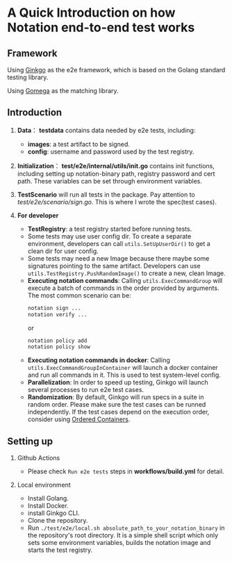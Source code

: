 # A Quick Introduction on how Notation end-to-end test works

## Framework
Using [Ginkgo](https://onsi.github.io/ginkgo/) as the e2e framework, which is based on the Golang standard testing library.

Using [Gomega](https://onsi.github.io/gomega/) as the matching library.

## Introduction
1. **Data**： **testdata** contains data needed by e2e tests, including:
    * **images**: a test artifact to be signed.
    * **config**: username and password used by the test registry.

2. **Initialization**： **test/e2e/internal/utils/init.go** contains init functions, including setting up notation-binary path, registry password and cert path. These variables can be set through environment variables.

3. **TestScenario** will run all tests in the package. Pay attention to *test/e2e/scenario/sign.go*. This is where I wrote the spec(test cases).

4. **For developer**
    * **TestRegistry**: a test registry started before running tests.
    * Some tests may use user config dir. To create a separate environment, developers can call `utils.SetUpUserDir()` to get a clean dir for user config.
    * Some tests may need a new Image because there maybe some signatures pointing to the same artifact. Developers can use `utils.TestRegistry.PushRandomImage()` to create a new, clean Image.
    * **Executing notation commands**: Calling `utils.ExecCommandGroup` will execute a batch of commands in the order provided by arguments. 
    The most common scenario can be: 
        ```bash
        notation sign ...
        notation verify ...
        ```
        or 
        ```bash
        notation policy add
        notation policy show
        ```
    * **Executing notation commands in docker**: Calling `utils.ExecCommandGroupInContainer` will launch a docker container and run all commands in it. This is used to test system-level config.
    * **Parallelization**: In order to speed up testing, Ginkgo will launch several processes to run e2e test cases. 
    * **Randomization**: By default, Ginkgo will run specs in a suite in random order. Please make sure the test cases can be runned independently. 
        If the test cases depend on the execution order, consider using [Ordered Containers](https://onsi.github.io/ginkgo/#ordered-containers).


## Setting up
1. Github Actions

    * Please check `Run e2e tests` steps in **workflows/build.yml** for detail.
2. Local environment

    * Install Golang.
    * Install Docker.
    * install Ginkgo CLI.
    * Clone the repository.
    * Run `./test/e2e/local.sh absolute_path_to_your_notation_binary` in the repository's root directory. It is a simple shell script which only sets some environment variables, builds the notation image and starts the test registry.
    
